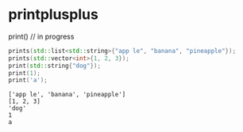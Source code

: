 # printplusplus
print() // in progress

```cpp
prints(std::list<std::string>{"app le", "banana", "pineapple"});
prints(std::vector<int>{1, 2, 3});
print(std::string{"dog"});
print(1);
print('a');
```

```
['app le', 'banana', 'pineapple']
[1, 2, 3]
'dog'
1
a
```
